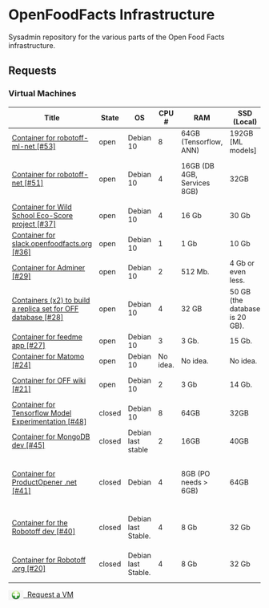 # OpenFoodFacts Infrastructure
Sysadmin repository for the various parts of the Open Food Facts infrastructure.

## Requests

### Virtual Machines

<!-- VM table -->
|                                                                      Title                                                                      |State |        OS         | CPU #  |            RAM            |         SSD (Local)          |HDD (Remote)|                            Services                            |
|-------------------------------------------------------------------------------------------------------------------------------------------------|------|-------------------|--------|---------------------------|------------------------------|------------|----------------------------------------------------------------|
|<a href=https://github.com/openfoodfacts/openfoodfacts-infrastructure/issues/53>Container for robotoff-ml-net [#53]</a>                          |open  |Debian 10          |       8|64GB (Tensorflow, ANN)     |192GB [ML models]             |100GB       |Tensorflow + ANN + ElasticSearch                                |
|<a href=https://github.com/openfoodfacts/openfoodfacts-infrastructure/issues/51>Container for robotoff-net [#51]</a>                             |open  |Debian 10          |       4|16GB (DB 4GB, Services 8GB)|32GB                          |100GB       |Robotoff API + Schedulers + Workers, PostgreSQL DB              |
|<a href=https://github.com/openfoodfacts/openfoodfacts-infrastructure/issues/37>Container for Wild School Eco-Score project [#37]</a>            |open  |Debian 10          |       4|16 Gb                      |30 Gb                         |0           |MongoDB                                                         |
|<a href=https://github.com/openfoodfacts/openfoodfacts-infrastructure/issues/36>Container for slack.openfoodfacts.org [#36]</a>                  |open  |Debian 10          |       1|1 Gb                       |10 Gb                         |None        |Node.js                                                         |
|<a href=https://github.com/openfoodfacts/openfoodfacts-infrastructure/issues/29>Container for Adminer [#29]</a>                                  |open  |Debian 10          |       2|512 Mb.                    |4 Gb or even less.            |0           |Nginx, PHP, Adminer.                                            |
|<a href=https://github.com/openfoodfacts/openfoodfacts-infrastructure/issues/28>Containers (x2) to build a replica set for OFF database [#28]</a>|open  |Debian 10          |       4|32 GB                      |50 GB (the database is 20 GB).|0           |Mongodb.                                                        |
|<a href=https://github.com/openfoodfacts/openfoodfacts-infrastructure/issues/27>Container for feedme app [#27]</a>                               |open  |Debian 10          |       3|3 Gb.                      |15 Gb.                        |0           |PostgreSQL, Node.js, Nginx.                                     |
|<a href=https://github.com/openfoodfacts/openfoodfacts-infrastructure/issues/24>Container for Matomo [#24]</a>                                   |open  |Debian 10          |No idea.|No idea.                   |No idea.                      |No idea.    |LAMP                                                            |
|<a href=https://github.com/openfoodfacts/openfoodfacts-infrastructure/issues/21>Container for OFF wiki [#21]</a>                                 |open  |Debian 10          |       2|3 Gb                       |14 Gb.                        |14 Gb       |Apache, PHP, MySQL, Mediawiki.                                  |
|<a href=https://github.com/openfoodfacts/openfoodfacts-infrastructure/issues/48>Container for Tensorflow Model Experimentation [#48]</a>         |closed|Debian 10          |       8|64GB                       |32GB                          |0GB         |Tensorflow experiments                                          |
|<a href=https://github.com/openfoodfacts/openfoodfacts-infrastructure/issues/45>Container for MongoDB dev [#45]</a>                              |closed|Debian last stable |       2|16GB                       |40GB                          |            |MongoDB running in Docker                                       |
|<a href=https://github.com/openfoodfacts/openfoodfacts-infrastructure/issues/41>Container for ProductOpener .net [#41]</a>                       |closed|Debian             |       4|8GB (PO needs > 6GB)       |64GB                          |64GB        |ProductOpener frontend + backend, MongoDB, PostgreSQL, Memcached|
|<a href=https://github.com/openfoodfacts/openfoodfacts-infrastructure/issues/40>Container for the Robotoff dev [#40]</a>                         |closed|Debian last Stable.|       4|8 Gb                       |32 Gb                         |100 Gb      |robotoff, elastic search, tensorflow, postgresql                |
|<a href=https://github.com/openfoodfacts/openfoodfacts-infrastructure/issues/20>Container for Robotoff .org [#20]</a>                            |closed|Debian last Stable.|       4|8 Gb                       |32 Gb                         |100 Gb      |robotoff, elastic search, tensorflow, postgresql                |
<!-- VM table -->

<a href="https://github.com/openfoodfacts/openfoodfacts-infrastructure/issues/new?assignees=cquest&labels=container&template=vm-template.md&title="><img src="./scripts/add.png" style="background: transparent; vertical-align: middle" width="30"/>&nbsp;&nbsp;Request a VM</img></a>
